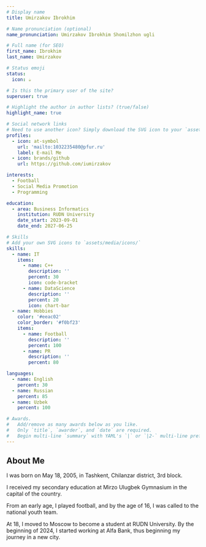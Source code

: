 ```yaml
---
# Display name
title: Umirzakov Ibrokhim

# Name pronunciation (optional)
name_pronunciation: Umirzakov Ibrokhim Shomilzhon ugli

# Full name (for SEO)
first_name: Ibrokhim
last_name: Umirzakov

# Status emoji
status:
  icon: ☕️

# Is this the primary user of the site?
superuser: true

# Highlight the author in author lists? (true/false)
highlight_name: true

# Social network links
# Need to use another icon? Simply download the SVG icon to your `assets/media/icons/` folder.
profiles:
  - icon: at-symbol
    url: 'mailto:1032235480@pfur.ru'
    label: E-mail Me
  - icon: brands/github
    url: https://github.com/iumirzakov

interests:
  - Football
  - Social Media Promotion
  - Programming

education:
  - area: Business Informatics
    institution: RUDN University
    date_start: 2023-09-01
    date_end: 2027-06-25

# Skills
# Add your own SVG icons to `assets/media/icons/`
skills:
  - name: IT
    items:
      - name: C++
        description: ''
        percent: 30
        icon: code-bracket
      - name: DataScience
        description: ''
        percent: 20
        icon: chart-bar
  - name: Hobbies
    color: '#eeac02'
    color_border: '#f0bf23'
    items:
      - name: Football
        description: ''
        percent: 100
      - name: PR
        description: ''
        percent: 80

languages:
  - name: English
    percent: 30
  - name: Russian
    percent: 85
  - name: Uzbek
    percent: 100

# Awards.
#   Add/remove as many awards below as you like.
#   Only `title`, `awarder`, and `date` are required.
#   Begin multi-line `summary` with YAML's `|` or `|2-` multi-line prefix and indent 2 spaces below.
---
```


## About Me

I was born on May 18, 2005, in Tashkent, Chilanzar district, 3rd block.

I received my secondary education at Mirzo Ulugbek Gymnasium in the capital of the country.

From an early age, I played football, and by the age of 16, I was called to the national youth team.

At 18, I moved to Moscow to become a student at RUDN University. By the beginning of 2024, I started working at Alfa Bank, thus beginning my journey in a new city.

